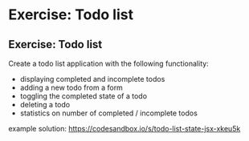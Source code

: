 # Exercise: Todo list

## Exercise: Todo list

Create a todo list application with the following functionality:

- displaying completed and incomplete todos
- adding a new todo from a form
- toggling the completed state of a todo
- deleting a todo
- statistics on number of completed / incomplete todos

example solution: https://codesandbox.io/s/todo-list-state-jsx-xkeu5k
